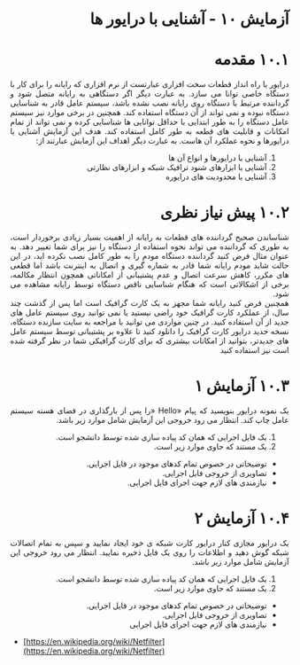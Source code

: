 <div dir="rtl" align='justify'>
  
# آزمایش ۱۰ - آشنایی با درایور ها 
# ۱۰.۱ مقدمه
درایور یا راه انداز قطعات سخت افزاری عبارتست از نرم افزاری که رایانه را برای کار با دستگاه خاصی توانا می سازد. به عبارت دیگر اگر دستگاهی
به رایانه متصل شود و گرداننده مرتبط با دستگاه روی رایانه نصب نشده باشد، سیستم عامل قادر به شناسایی دستگاه نبوده و نمی تواند از آن دستگاه
استفاده کند. همچنین در برخی موارد نیز سیستم عامل دستگاه را به طور ابتدایی با حداقل توانایی ها شناسایی کرده و نمی تواند از تمام امکانات و
قابلیت های قطعه به طور کامل استفاده کند.
هدف این آزمایش آشنایی یا درایورها و نحوه عملکرد آن هاست. به عبارت دیگر اهداف این آزمایش عبارتند از:
1. آشنایی با درایورها و انواع آن ها
2. آشنایی با ابزارهای شنود ترافیک شبکه و ابزارهای نظارتی
3. آشنایی با محدودیت های درایوره
# ۱۰.۲ پیش نیاز نظری 
شناساندن صحیح گرداننده های قطعات به رایانه از اهمیت بسیار زیادی برخوردار است، به طوری که گرداننده می تواند نحوه استفاده از دستگاه را
نیز برای شما تغییر دهد. به عنوان مثال فرض کنید گرداننده دستگاه مودم را به طور کامل نصب نکرده اید، در این حالت شاید مودم رایانه شما قادر
به شماره گیری و اتصال به اینترنت باشد اما قطعی های مکرر، کاهش سرعت اتصال و عدم پشتیبانی از امکاناتی همچون انتظار مکالمه، برخی از
اشکالاتی است که هنگام شناسایی ناقص دستگاه توسط رایانه مشاهده می شود.  
همچنین فرض کنید رایانه شما مجهز به یک کارت گرافیک است اما پس از گذشت چند سال، از عملکرد کارت گرافیک خود راضی نیستید
یا نمی توانید روی سیستم عامل های جدید از آن استفاده کنید. در چنین مواردی می توانید با مراجعه به سایت سازنده دستگاه، نسخه جدید درایور
کارت گرافیک را دانلود کنید تا علاوه بر پشتیبانی توسط سیستم عامل های جدیدتر، بتوانید از امکانات بیشتری که برای کارت گرافیکی شما در
نظر گرفته شده است نیز استفاده کنید
# ۱۰.۳ آزمایش ۱ 
یک نمونه 
درایور بنویسید که پیام «Hello «را پس از بارگذاری در فضای هسته سیستم عامل چاپ کند. انتظار می رود خروجی این آزمایش
شامل موارد زیر باشد.
1. یک فایل اجرایی که همان کد پیاده سازی شده توسط دانشجو است.
2. یک مستند که حاوی موارد زیر است.
- توضیحاتی در خصوص تمام کدهای موجود در فایل اجرایی.
- تصاویری از خروجی فایل اجرایی.
- نیازمندی های لازم جهت اجرای فایل اجرایی.
# ۱۰.۴ آزمایش ۲ 
یک درایور مجازی کنار درایور کارت شبکه ی خود ایجاد نمایید و سپس به تمام اتصالات شبکه گوش دهید و اطلاعات را روی یک فایل ذخیره
نمایید. انتظار می رود خروجی این آزمایش شامل موارد زیر باشد.
1. یک فایل اجرایی که همان کد پیاده سازی شده توسط دانشجو است.
2. یک مستند که حاوی موارد زیر است.
- توضیحاتی در خصوص تمام کدهای موجود در فایل اجرایی.
- تصاویری از خروجی فایل اجرایی.
- نیازمندی های لازم جهت اجرای فایل اجرایی  
</div>

- [https://en.wikipedia.org/wiki/Netfilter](https://en.wikipedia.org/wiki/Netfilter)